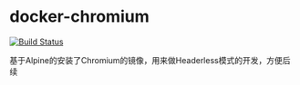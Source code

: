 # docker-chromium
[![Build Status](https://cloud.drone.io/api/badges/storezhang/docker-chromium/status.svg)](https://cloud.drone.io/storezhang/docker-chromium)

基于Alpine的安装了Chromium的镜像，用来做Headerless模式的开发，方便后续
